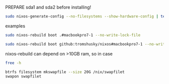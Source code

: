 PREPARE sda1 and sda2 before installing!

```bash
sudo nixos-generate-config --no-filesystems --show-hardware-config | tee hardware-configurations/DEVICENAME.nix
```

examples

```bash
sudo nixos-rebuild boot .#macbookpro7-1 --no-write-lock-file
```

```bash
sudo nixos-rebuild boot github:tromshusky/nixos#macbookpro7-1 --no-write-lock-file
```

nixos-rebuild can depend on >10GB ram, so in case 
```bash
free -h
```
```bash
btrfs filesystem mkswapfile --size 20G /nix/swapfilet
swapon swapfilet
```
